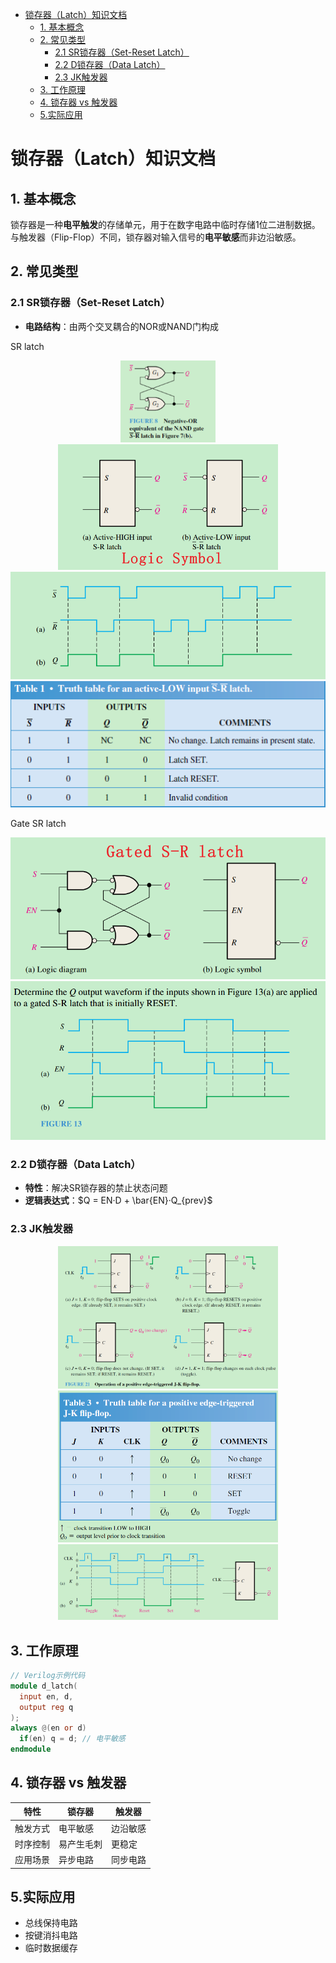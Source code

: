 - [锁存器（Latch）知识文档](#锁存器latch知识文档)
  - [1. 基本概念](#1-基本概念)
  - [2. 常见类型](#2-常见类型)
    - [2.1 SR锁存器（Set-Reset Latch）](#21-sr锁存器set-reset-latch)
    - [2.2 D锁存器（Data Latch）](#22-d锁存器data-latch)
    - [2.3 JK触发器](#23-jk触发器)
  - [3. 工作原理](#3-工作原理)
  - [4. 锁存器 vs 触发器](#4-锁存器-vs-触发器)
  - [5.实际应用](#5实际应用)


# 锁存器（Latch）知识文档

## 1. 基本概念
锁存器是一种**电平触发**的存储单元，用于在数字电路中临时存储1位二进制数据。与触发器（Flip-Flop）不同，锁存器对输入信号的**电平敏感**而非边沿敏感。

## 2. 常见类型
### 2.1 SR锁存器（Set-Reset Latch）
- **电路结构**：由两个交叉耦合的NOR或NAND门构成


SR latch

<div style="text-align: center;">
    <img src="image/SR_latch.png" alt="alt text" width="30%" height="30%" />
</div>
<div style="text-align: center;">
    <img src="image/image-1.png" alt="alt text" width="70%" height="70%" />
</div>

<div style="text-align: center;">
    <img src="image/SR_latch_wave.png" alt="SR work wave" width="100%" height="100%" />
</div>
<div style="text-align: center;">
    <img src="image/SR_Truth_Table.png" alt="SR work wave" width="100%" height="100%" />
</div>

Gate SR latch
<div style="text-align: center;">
    <img src="image/gateSRlatch.png" alt="SR work wave" width="100%" height="100%" />
</div>

<div style="text-align: center;">
    <img src="image/gateSRlatch_wave.png" alt="SR work wave" width="100%" height="100%" />
</div>


### 2.2 D锁存器（Data Latch）
- **特性**：解决SR锁存器的禁止状态问题
- **逻辑表达式**：$Q = EN·D + \bar{EN}·Q_{prev}$




### 2.3 JK触发器

<div style="text-align: center;">
    <img src="image/JK_flip_flop.png" alt="SR work wave" width="70%" height="70%" />
</div>


<div style="text-align: center;">
    <img src="image/JK_truthtable.png" alt="SR work wave" width="70%" height="70%" />
</div>

<div style="text-align: center;">
    <img src="image/JR_TimeSequence.png" alt="SR work wave" width="70%" height="70%" />
</div>



## 3. 工作原理
```verilog
// Verilog示例代码
module d_latch(
  input en, d,
  output reg q
);
always @(en or d)
  if(en) q = d; // 电平敏感
endmodule
```

## 4. 锁存器 vs 触发器

|特性	|锁存器	|触发器|
|---|---|---|
|触发方式	|电平敏感	|边沿敏感|
|时序控制	|易产生毛刺	|更稳定|
|应用场景	|异步电路	|同步电路|

## 5.实际应用

 - 总线保持电路
 - 按键消抖电路
 - 临时数据缓存